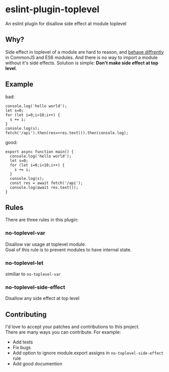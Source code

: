 # eslint-plugin-toplevel
An eslint plugin for disallow side effect at module toplevel

## Why?
Side effect in toplevel of a module are hard to reason, and [behave diffrently](https://developpaper.com/explain-the-difference-between-commonjs-and-es6-modules-in-cyclic-loading-processing/) in CommonJS and ES6 modules. And there is no way to import a module without it's side effects. Solution is simple: **Don't make side effect at top level**.

## Example
bad:
```JS
console.log('hello world');
let s=0;
for (let i=0;i<10;i++) {
  s += i;
}
console.log(s);
fetch('/api').then(res=>res.text()).then(console.log);
```

good:
```JS
export async function main() {
  console.log('hello world');
  let s=0;
  for (let i=0;i<10;i++) {
    s += i;
  }
  console.log(s);
  const res = await fetch('/api');
  console.log(await res.text());
}
```

## Rules
There are three rules in this plugin:
### no-toplevel-var
Disallow var usage at toplevel module.  
Goal of this rule is to prevent modules to have internal state.
### no-toplevel-let
similiar to `no-toplevel-var`
### no-toplevel-side-effect
Disallow any side effect at top level

## Contributing
I'd love to accept your patches and contributions to this project.  
There are many ways you can contribute. For example:
* Add tests
* Fix bugs
* Add option to ignore module.export assigns in `no-toplevel-side-effect` rule
* Add good documention

